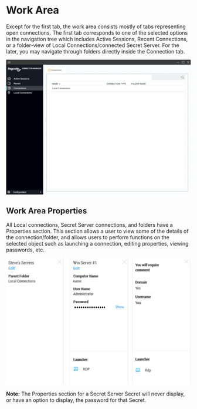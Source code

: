 [title]: #	"Work Area"
[tags]: #	"ui,cm"
[priority]: #	"308"
# Work Area

Except for the first tab, the work area consists mostly of tabs representing open connections. The first tab corresponds to one of the selected options in the navigation tree which includes Active Sessions, Recent Connections, or a folder-view of Local Connections/connected Secret Server. For the later, you may navigate through folders directly inside the Connection tab.  

![main-screen](images/main-screen.png)

## Work Area Properties

All Local connections, Secret Server connections, and folders have a Properties section. This section allows a user to view some of the details of the connection/folder, and allows users to perform functions on the selected object such as launching a connection, editing properties, viewing passwords, etc.

![prop-area](images/prop-area.png)

**Note:** The Properties section for a Secret Server Secret will never display, or have an option to display, the password for that Secret.  